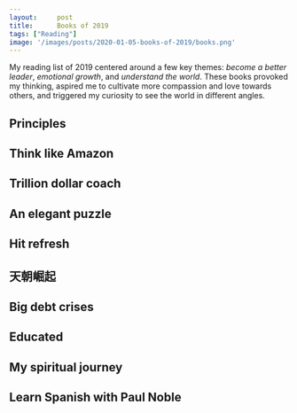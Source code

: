 ```yaml
---
layout:     post
title:      Books of 2019
tags: ["Reading"]
image: '/images/posts/2020-01-05-books-of-2019/books.png'
---
```


My reading list of 2019 centered around a few key themes: *become a better leader*, *emotional growth*, and *understand the world*. These books provoked my thinking, aspired me to cultivate more compassion and love towards others, and triggered my curiosity to see the world in different angles.

## Principles

## Think like Amazon

## Trillion dollar coach

## An elegant puzzle

## Hit refresh

## 天朝崛起

## Big debt crises

## Educated

## My spiritual journey

## Learn Spanish with Paul Noble
